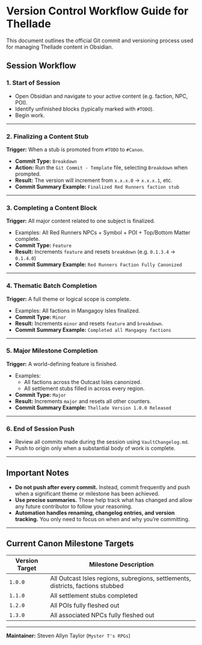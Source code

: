 # Version Control Workflow Guide for Thellade

This document outlines the official Git commit and versioning process used for managing Thellade content in Obsidian.

## Session Workflow

### 1. Start of Session
- Open Obsidian and navigate to your active content (e.g. faction, NPC, POI).
- Identify unfinished blocks (typically marked with `#TODO`).
- Begin work.

---

### 2. Finalizing a Content Stub
**Trigger:** When a stub is promoted from `#TODO` to `#Canon`.
- **Commit Type:** `Breakdown`
- **Action:** Run the `Git Commit - Template` file, selecting `Breakdown` when prompted.
- **Result:** The version will increment from `x.x.x.0` → `x.x.x.1`, etc.
- **Commit Summary Example:** `Finalized Red Runners faction stub`

---

### 3. Completing a Content Block
**Trigger:** All major content related to one subject is finalized.
- Examples: All Red Runners NPCs + Symbol + POI + Top/Bottom Matter complete.
- **Commit Type:** `Feature`
- **Result:** Increments `feature` and resets `breakdown` (e.g. `0.1.3.4` → `0.1.4.0`)
- **Commit Summary Example:** `Red Runners Faction Fully Canonized`

---

### 4. Thematic Batch Completion
**Trigger:** A full theme or logical scope is complete.
- Examples: All factions in Mangagoy Isles finalized.
- **Commit Type:** `Minor`
- **Result:** Increments `minor` and resets `feature` and `breakdown`.
- **Commit Summary Example:** `Completed all Mangagoy factions`

---

### 5. Major Milestone Completion
**Trigger:** A world-defining feature is finished.
- Examples:
  - All factions across the Outcast Isles canonized.
  - All settlement stubs filled in across every region.
- **Commit Type:** `Major`
- **Result:** Increments `major` and resets all other counters.
- **Commit Summary Example:** `Thellade Version 1.0.0 Released`

---

### 6. End of Session Push
- Review all commits made during the session using `VaultChangelog.md`.
- Push to origin only when a substantial body of work is complete.

---

## Important Notes
- **Do not push after every commit.** Instead, commit frequently and push when a significant theme or milestone has been achieved.
- **Use precise summaries.** These help track what has changed and allow any future contributor to follow your reasoning.
- **Automation handles renaming, changelog entries, and version tracking.** You only need to focus on when and why you’re committing.

---

## Current Canon Milestone Targets
| Version Target | Milestone Description |
|----------------|------------------------|
| `1.0.0` | All Outcast Isles regions, subregions, settlements, districts, factions stubbed |
| `1.1.0` | All settlement stubs completed |
| `1.2.0` | All POIs fully fleshed out |
| `1.3.0` | All associated NPCs fully fleshed out |

---

**Maintainer:** Steven Allyn Taylor (`Myster T's RPGs`)

